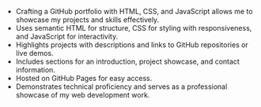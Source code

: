 - Crafting a GitHub portfolio with HTML, CSS, and JavaScript allows me to showcase my projects and skills effectively.  
- Uses semantic HTML for structure, CSS for styling with responsiveness, and JavaScript for interactivity.  
- Highlights projects with descriptions and links to GitHub repositories or live demos.  
- Includes sections for an introduction, project showcase, and contact information.  
- Hosted on GitHub Pages for easy access.  
- Demonstrates technical proficiency and serves as a professional showcase of my web development work.
